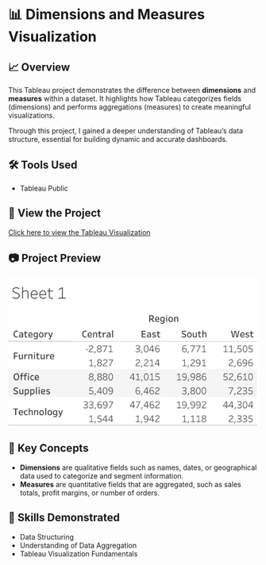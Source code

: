 # 📊 Dimensions and Measures Visualization

## 📈 Overview
This Tableau project demonstrates the difference between **dimensions** and **measures** within a dataset. It highlights how Tableau categorizes fields (dimensions) and performs aggregations (measures) to create meaningful visualizations.

Through this project, I gained a deeper understanding of Tableau’s data structure, essential for building dynamic and accurate dashboards.

## 🛠 Tools Used
- Tableau Public

## 🔗 View the Project
[Click here to view the Tableau Visualization](https://public.tableau.com/views/DimensionsandMeasures_17253937168650/Sheet1?:language=en-US&:sid=&:redirect=auth&:display_count=n&:origin=viz_share_link)

## 📷 Project Preview
![Dimensions and Measures Screenshot](Sheet%201.png)

## 🧠 Key Concepts
- **Dimensions** are qualitative fields such as names, dates, or geographical data used to categorize and segment information.
- **Measures** are quantitative fields that are aggregated, such as sales totals, profit margins, or number of orders.

## 🧩 Skills Demonstrated
- Data Structuring
- Understanding of Data Aggregation
- Tableau Visualization Fundamentals
